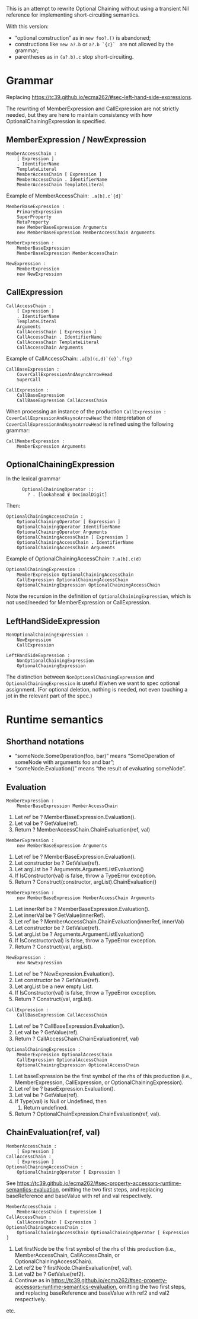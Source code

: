 This is an attempt to rewrite Optional Chaining without using a transient Nil reference for implementing short-circuiting semantics.

With this version:
* “optional construction” as in `new foo?.()` is abandoned;
* constructions like `new a?.b` or ``a?.b `{c}` `` are not allowed by the grammar;
* parentheses as in `(a?.b).c` stop short-circuiting.

Grammar
=======
Replacing https://tc39.github.io/ecma262/#sec-left-hand-side-expressions.

The rewriting of MemberExpression and CallExpression are not strictly needed, but they are here to maintain consistency with how OptionalChainingExpression is specified. 

MemberExpression / NewExpression
--------------------------------
```
MemberAccessChain :
    [ Expression ]
    . IdentifierName
    TemplateLiteral
    MemberAccessChain [ Expression ]
    MemberAccessChain . IdentifierName
    MemberAccessChain TemplateLiteral
```
Example of MemberAccessChain:  ``.a[b].c`{d}` ``
```       
MemberBaseExpression :
    PrimaryExpression
    SuperProperty
    MetaProperty
    new MemberBaseExpression Arguments
    new MemberBaseExpression MemberAccessChain Arguments

MemberExpression :
    MemberBaseExpression
    MemberBaseExpression MemberAccessChain
    
NewExpression :
    MemberExpression
    new NewExpression
```

CallExpression
--------------
```
CallAccessChain :
    [ Expression ]
    . IdentifierName
    TemplateLiteral
    Arguments
    CallAccessChain [ Expression ]
    CallAccessChain . IdentifierName
    CallAccessChain TemplateLiteral
    CallAccessChain Arguments
```
Example of CallAccessChain:  ``.a[b](c,d)`{e}`.f(g)``
```    
CallBaseExpression :
    CoverCallExpressionAndAsyncArrowHead
    SuperCall
    
CallExpression :
    CallBaseExpression
    CallBaseExpression CallAccessChain
```
When processing an instance of the production `CallExpression : CoverCallExpressionAndAsyncArrowHead`
the interpretation of `CoverCallExpressionAndAsyncArrowHead` is refined using the following grammar:
```
CallMemberExpression :
    MemberExpression Arguments
```

OptionalChainingExpression
--------------------------
In the lexical grammar
```
      OptionalChainingOperator ::
        ? . [lookahead ∉ DecimalDigit]
```
Then:
```
OptionalChainingAccessChain :
    OptionalChainingOperator [ Expression ]
    OptionalChainingOperator IdentifierName
    OptionalChainingOperator Arguments
    OptionalChainingAccessChain [ Expression ]
    OptionalChainingAccessChain . IdentifierName
    OptionalChainingAccessChain Arguments
```
Example of OptionalChainingAccessChain:  ``?.a[b].c(d)``
```
OptionalChainingExpression :
    MemberExpression OptionalChainingAccessChain
    CallExpression OptionalChainingAccessChain
    OptionalChainingExpression OptionalChainingAccessChain
```
Note the recursion in the definition of `OptionalChainingExpression`,
which is not used/needed for MemberExpression or CallExpression.

LeftHandSideExpression
----------------------
```
NonOptionalChainingExpression :
    NewExpression
    CallExpression
    
LeftHandSideExpression :
    NonOptionalChainingExpression
    OptionalChainingExpression
```
The distinction between `NonOptionalChainingExpression` and `OptionalChainingExpression` is useful if/when we want to spec
optional assignment. (For optional deletion, nothing is needed, not even touching a jot in the relevant part of the spec.)


Runtime semantics
=================
Shorthand notations
-------------------
   * “someNode.SomeOperation(foo, bar)” means “SomeOperation of someNode with arguments foo and bar”;
   * “someNode.Evaluation()” means “the result of evaluating someNode”.

Evaluation
----------
```
MemberExpression :
    MemberBaseExpression MemberAccessChain
```

1. Let ref be ? MemberBaseExpression.Evaluation().
1. Let val be ? GetValue(ref).
1. Return ? MemberAccessChain.ChainEvaluation(ref, val)

```
MemberExpression :
    new MemberBaseExpression Arguments
```
1. Let ref be ? MemberBaseExpression.Evaluation().
1. Let constructor be ? GetValue(ref).
1. Let argList be ? Arguments.ArgumentListEvaluation()
1. If IsConstructor(val) is false, throw a TypeError exception.
1. Return ? Construct(constructor, argList).ChainEvaluation()
```
MemberExpression :
    new MemberBaseExpression MemberAccessChain Arguments
```
1. Let innerRef be ? MemberBaseExpression.Evaluation().
1. Let innerVal be ? GetValue(innerRef).
1. Let ref be ? MemberAccessChain.ChainEvaluation(innerRef, innerVal)
1. Let constructor be ? GetValue(ref).
1. Let argList be ? Arguments.ArgumentListEvaluation()
1. If IsConstructor(val) is false, throw a TypeError exception.
1. Return ? Construct(val, argList).

```
NewExpression :
    new NewExpression
```
1. Let ref be ? NewExpression.Evaluation().
1. Let constructor be ? GetValue(ref).
1. Let argList be a new empty List.
1. If IsConstructor(val) is false, throw a TypeError exception.
1. Return ? Construct(val, argList).


```
CallExpression :
    CallBaseExpression CallAccessChain
```
1. Let ref be ? CallBaseExpression.Evaluation().
1. Let val be ? GetValue(ref).
1. Return ? CallAccessChain.ChainEvaluation(ref, val)

```
OptionalChainingExpression :
    MemberExpression OptionalAccessChain
    CallExpression OptionalAccessChain
    OptionalChainingExpression OptionalAccessChain
``` 
1. Let baseExpression be the first symbol of the rhs of this production (i.e., MemberExpression, CallExpression, or OptionalChainingExpression).
1. Let ref be ? baseExpression.Evaluation().
1. Let val be ? GetValue(ref).
1. If Type(val) is Null or Undefined, then
    1. Return undefined.
1. Return ? OptionalChainExpression.ChainEvaluation(ref, val).


ChainEvaluation(ref, val)
-----------------------
```
MemberAccessChain :
    [ Expression ]
CallAccessChain :
    [ Expression ]
OptionalChainingAccessChain :
    OptionalChainingOperator [ Expression ]
```    
See https://tc39.github.io/ecma262/#sec-property-accessors-runtime-semantics-evaluation, omitting the two first steps,
and replacing baseReference and baseValue with ref and val respectively.

```
MemberAccessChain :
    MemberAccessChain [ Expression ]
CallAccessChain :
    CallAccessChain [ Expression ]
OptionalChainingAccessChain :
    OptionalChainingAccessChain OptionalChainingOperator [ Expression ]
```    

1. Let firstNode be the first symbol of the rhs of this production (i.e., MemberAccessChain, CallAccessChain, or OptionalChainingAccessChain).
1. Let ref2 be ? firstNode.ChainEvaluation(ref, val).
1. Let val2 be ? GetValue(ref2).
1. Continue as in https://tc39.github.io/ecma262/#sec-property-accessors-runtime-semantics-evaluation, omitting the two first steps,
and replacing baseReference and baseValue with ref2 and val2 respectively.

etc.
